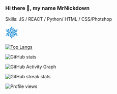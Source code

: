 ### Hi there 👋, my name MrNickdown

Skills:  JS / REACT / Python/ HTML / CSS/Photshop



<a href='https://archiveprogram.github.com/'><img src='https://raw.githubusercontent.com/acervenky/animated-github-badges/master/assets/acbadge.gif' width='40' height='40'></a> 

[![Top Langs](https://github-readme-stats.vercel.app/api/top-langs/?username=MrNickdown01)](https://github.com/anuraghazra/github-readme-stats)

![GitHub stats](https://github-readme-stats.vercel.app/api?username=MrNickdown01&show_icons=true)  

![GitHub Activity Graph](https://activity-graph.herokuapp.com/graph?username=MrNickdown01)  

![GitHub streak stats](https://github-readme-streak-stats.herokuapp.com/?user=MrNickdown01)  

![Profile views](https://gpvc.arturio.dev/MrNickdown01)  
